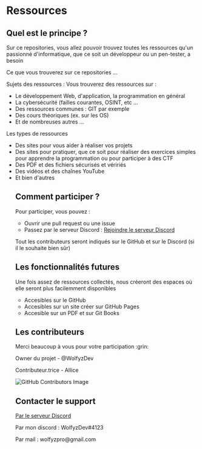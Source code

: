 # Ressources

<h2> Quel est le principe ? </h2>
<p> Sur ce repositories, vous allez pouvoir trouvez toutes les ressources qu'un passionné d'informatique, que ce soit un développeur ou un pen-tester, a besoin</p>
<p> Ce que vous trouverez sur ce repositories ... </p>
<p> Sujets des ressources : Vous trouverez des ressources sur : </p>
<ul>
  <li> Le développement Web, d'application, la programmation en général </li>
  <li> La cybersécurité (failles courantes, OSINT, etc ... </li>
  <li> Des ressources communes : GIT par exemple </li>
  <li> Des cours théoriques (ex. sur les OS)
  <li> Et de nombreuses autres ... </li>
</ul>
<p> Les types de ressources </p>
<ul>
  <li> Des sites pour vous aider à réaliser vos projets </li>
  <li> Des sites pour pratiquer, que ce soit pour réaliser des exercices simples pour apprendre la programmation ou pour participer à des CTF </li>
  <li> Des PDF et des fichiers sécurisés et véririés </li>
  <li> Des vidéos et des chaînes YouTube </li>
  <li> Et bien d'autres </li>
  
  <h2> Comment participer ? </h2>
  <p> Pour participer, vous pouvez : </p>
  <ul>
    <li> Ouvrir une pull request ou une issue </li>
    <li> Passez par le serveur Discord : <a href="https://discord.gg/xh7AhVKggm"> Rejoindre le serveur Discord </a></li>
  </ul>
  <p> Tout les contributeurs seront indiqués sur le GitHub et sur le Discord (si il le souhaite bien sûr) </p>
  
  <h2> Les fonctionnalités futures </h2>
  <p> Une fois assez de ressources collectés, nous créeront des espaces où elle seront plus facilemment disponibles </p>
  <ul>
    <li> Accesibles sur le GitHub </li>
    <li> Accesibles sur un site créer sur GitHub Pages </li>
    <li> Accesible sur un PDF et sur Git Books </li>
  </ul>
  
  <h2> Les contributeurs </h2>
  <p> Merci beaucoup à vous pour votre participation :grin: </p>
  
  <p> Owner du projet - @WolfyzDev </p>
  <p> Contributeur.trice - Allice
  
   ![GitHub Contributors Image](https://contrib.rocks/image?repo=WolfyzDev/Ressources)
  
  <h2> Contacter le support </h2>
  <a href="https://discord.gg/xh7AhVKggm"> Par le serveur Discord </a>
  <p> Par mon discord : WolfyzDev#4123 </p>
  <p> Par mail : wolfyzpro@gmail.com </p>
    

